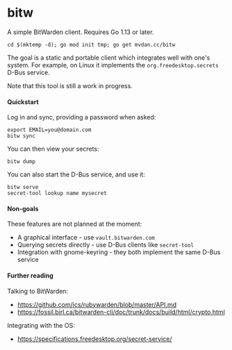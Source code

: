 # bitw

A simple BitWarden client. Requires Go 1.13 or later.

	cd $(mktemp -d); go mod init tmp; go get mvdan.cc/bitw

The goal is a static and portable client which integrates well with one's
system. For example, on Linux it implements the `org.freedesktop.secrets` D-Bus
service.

Note that this tool is still a work in progress.

#### Quickstart

Log in and sync, providing a password when asked:

	export EMAIL=you@domain.com
	bitw sync

You can then view your secrets:

	bitw dump

You can also start the D-Bus service, and use it:

	bitw serve
	secret-tool lookup name mysecret

#### Non-goals

These features are not planned at the moment:

* A graphical interface - use `vault.bitwarden.com`
* Querying secrets directly - use D-Bus clients like `secret-tool`
* Integration with gnome-keyring - they both implement the same D-Bus service

#### Further reading

Talking to BitWarden:

* https://github.com/jcs/rubywarden/blob/master/API.md
* https://fossil.birl.ca/bitwarden-cli/doc/trunk/docs/build/html/crypto.html

Integrating with the OS:

* https://specifications.freedesktop.org/secret-service/
